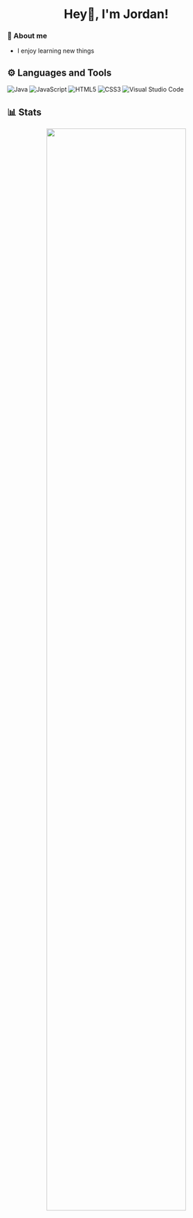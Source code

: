 <div align="center">

  # Hey👋, I'm Jordan! 

</div>

### 💬 About me

- I enjoy learning new things


## ⚙️ Languages and Tools
  
  ![Java](https://img.shields.io/badge/java-%23ED8B00.svg?style=for-the-badge&logo=openjdk&logoColor=white)
  ![JavaScript](https://img.shields.io/badge/javascript-%23323330.svg?style=for-the-badge&logo=javascript&logoColor=%23F7DF1E)
  ![HTML5](https://img.shields.io/badge/html5-%23E34F26.svg?style=for-the-badge&logo=html5&logoColor=white)
  ![CSS3](https://img.shields.io/badge/css3-%231572B6.svg?style=for-the-badge&logo=css3&logoColor=white)
  ![Visual Studio Code](https://img.shields.io/badge/Visual%20Studio%20Code-0078d7.svg?style=for-the-badge&logo=visual-studio-code&logoColor=white)
  
## 📊 Stats

<div style="text-align: center;">
    <img width="80%" src="https://github-readme-stats.vercel.app/api?username=JorYin&show_icons=true&theme=dracula" />
</div>

